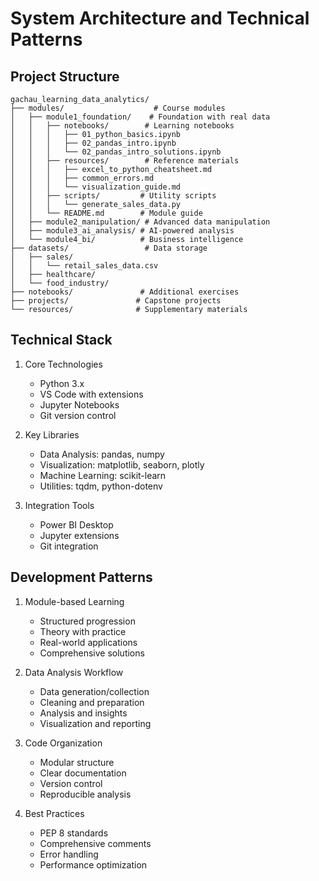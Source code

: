 # System Architecture and Technical Patterns

## Project Structure
```
gachau_learning_data_analytics/
├── modules/                    # Course modules
│   ├── module1_foundation/    # Foundation with real data
│   │   ├── notebooks/        # Learning notebooks
│   │   │   ├── 01_python_basics.ipynb
│   │   │   ├── 02_pandas_intro.ipynb
│   │   │   └── 02_pandas_intro_solutions.ipynb
│   │   ├── resources/        # Reference materials
│   │   │   ├── excel_to_python_cheatsheet.md
│   │   │   ├── common_errors.md
│   │   │   └── visualization_guide.md
│   │   ├── scripts/         # Utility scripts
│   │   │   └── generate_sales_data.py
│   │   └── README.md        # Module guide
│   ├── module2_manipulation/ # Advanced data manipulation
│   ├── module3_ai_analysis/ # AI-powered analysis
│   └── module4_bi/          # Business intelligence
├── datasets/                 # Data storage
│   ├── sales/              
│   │   └── retail_sales_data.csv
│   ├── healthcare/
│   └── food_industry/
├── notebooks/               # Additional exercises
├── projects/               # Capstone projects
└── resources/              # Supplementary materials
```

## Technical Stack
1. Core Technologies
   - Python 3.x
   - VS Code with extensions
   - Jupyter Notebooks
   - Git version control

2. Key Libraries
   - Data Analysis: pandas, numpy
   - Visualization: matplotlib, seaborn, plotly
   - Machine Learning: scikit-learn
   - Utilities: tqdm, python-dotenv

3. Integration Tools
   - Power BI Desktop
   - Jupyter extensions
   - Git integration

## Development Patterns
1. Module-based Learning
   - Structured progression
   - Theory with practice
   - Real-world applications
   - Comprehensive solutions

2. Data Analysis Workflow
   - Data generation/collection
   - Cleaning and preparation
   - Analysis and insights
   - Visualization and reporting

3. Code Organization
   - Modular structure
   - Clear documentation
   - Version control
   - Reproducible analysis

4. Best Practices
   - PEP 8 standards
   - Comprehensive comments
   - Error handling
   - Performance optimization
